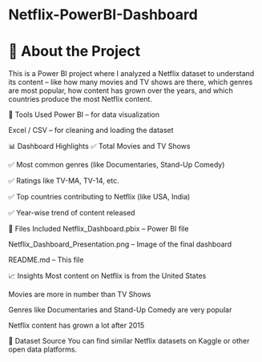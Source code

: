 #  Netflix-PowerBI-Dashboard

# 📌 About the Project
This is a Power BI project where I analyzed a Netflix dataset to understand its content – like how many movies and TV shows are there, which genres are most popular, how content has grown over the years, and which countries produce the most Netflix content.

🧰 Tools Used
Power BI – for data visualization

Excel / CSV – for cleaning and loading the dataset

📊 Dashboard Highlights
✅ Total Movies and TV Shows

✅ Most common genres (like Documentaries, Stand-Up Comedy)

✅ Ratings like TV-MA, TV-14, etc.

✅ Top countries contributing to Netflix (like USA, India)

✅ Year-wise trend of content released

📂 Files Included
Netflix_Dashboard.pbix – Power BI file

Netflix_Dashboard_Presentation.png – Image of the final dashboard

README.md – This file

📈 Insights
Most content on Netflix is from the United States

Movies are more in number than TV Shows

Genres like Documentaries and Stand-Up Comedy are very popular

Netflix content has grown a lot after 2015

📁 Dataset Source
You can find similar Netflix datasets on Kaggle or other open data platforms.
